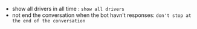 * show all drivers in all time :
  ```show all drivers```
* not end the conversation when the bot havn't responses:
  ```don't stop at the end of the conversation```

